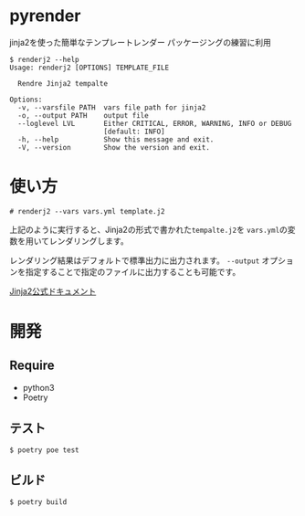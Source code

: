 # pyrender

jinja2を使った簡単なテンプレートレンダー
パッケージングの練習に利用

``` console
$ renderj2 --help
Usage: renderj2 [OPTIONS] TEMPLATE_FILE

  Rendre Jinja2 tempalte

Options:
  -v, --varsfile PATH  vars file path for jinja2
  -o, --output PATH    output file
  --loglevel LVL       Either CRITICAL, ERROR, WARNING, INFO or DEBUG
                       [default: INFO]
  -h, --help           Show this message and exit.
  -V, --version        Show the version and exit.
```

# 使い方

``` console
# renderj2 --vars vars.yml template.j2
```

上記のように実行すると、Jinja2の形式で書かれた`tempalte.j2`を
`vars.yml`の変数を用いてレンダリングします。

レンダリング結果はデフォルトで標準出力に出力されます。
`--output` オプションを指定することで指定のファイルに出力することも可能です。

[Jinja2公式ドキュメント](http://jinja.pocoo.org/docs/2.10/templates/)

# 開発

## Require

  * python3
  * Poetry

## テスト

``` console
$ poetry poe test
```

## ビルド

``` console
$ poetry build
```
